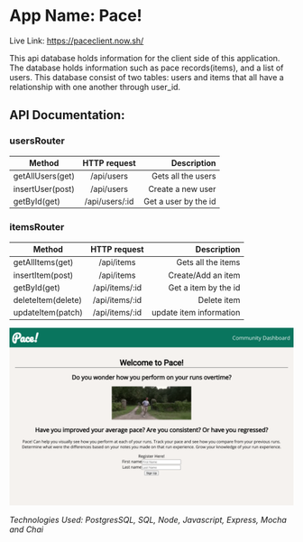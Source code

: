 # App Name: Pace!
Live Link: https://paceclient.now.sh/

This api database holds information for the client side of this application.  The database holds information such as pace records(items), and a list of users.  This database consist of two tables: users and items that all have a relationship with one another through user_id.  

## API Documentation:

### usersRouter
| Method | HTTP request | Description |
|--------|:------------:|------------:|
| getAllUsers(get) | /api/users | Gets all the users |
| insertUser(post) | /api/users | Create a new user |
| getById(get) | /api/users/:id | Get a user by the id |

### itemsRouter
| Method | HTTP request | Description |
|--------|:------------:|------------:|
| getAllItems(get) | /api/items | Gets all the items |
| insertItem(post) | /api/items | Create/Add an item |
| getById(get) | /api/items/:id | Get a item by the id |
| deleteItem(delete) | /api/items/:id | Delete item |
| updateItem(patch) | /api/items/:id | update item information |


![ScreenShot](screenshot.png)


*Technologies Used: PostgresSQL, SQL, Node, Javascript, Express, Mocha and Chai* 
